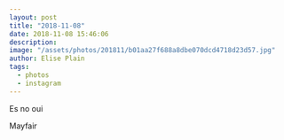 ```yaml
---
layout: post
title: "2018-11-08"
date: 2018-11-08 15:46:06
description: 
image: "/assets/photos/201811/b01aa27f688a8dbe070dcd4718d23d57.jpg"
author: Elise Plain
tags: 
  - photos
  - instagram
---
```


Es no oui
<p></p>
Mayfair